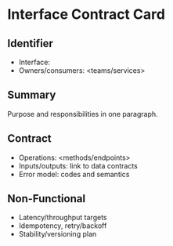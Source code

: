 # Interface Contract Card

## Identifier
- Interface: <name>
- Owners/consumers: <teams/services>

## Summary
Purpose and responsibilities in one paragraph.

## Contract
- Operations: <methods/endpoints>
- Inputs/outputs: link to data contracts
- Error model: codes and semantics

## Non-Functional
- Latency/throughput targets
- Idempotency, retry/backoff
- Stability/versioning plan


